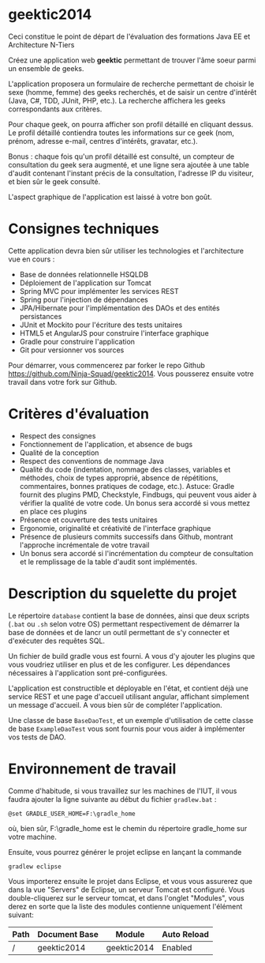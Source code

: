 geektic2014
===========

Ceci constitue le point de départ de l'évaluation des formations Java EE et Architecture N-Tiers

Créez une application web **geektic** permettant de trouver l'âme soeur parmi un ensemble de geeks.

L'application proposera un formulaire de recherche permettant de choisir le sexe (homme, femme) des geeks recherchés,
et de saisir un centre d'intérêt (Java, C#, TDD, JUnit, PHP, etc.). La recherche affichera les geeks correspondants
aux critères.

Pour chaque geek, on pourra afficher son profil détaillé en cliquant dessus. Le profil détaillé contiendra toutes les
informations sur ce geek (nom, prénom, adresse e-mail, centres d'intérêts, gravatar, etc.).

Bonus : chaque fois qu'un profil détaillé est consulté, un compteur de consultation du geek sera augmenté, et une
ligne sera ajoutée à une table d'audit contenant l'instant précis de la consultation, l'adresse IP du visiteur, et bien
sûr le geek consulté.

L'aspect graphique de l'application est laissé à votre bon goût.

# Consignes techniques

Cette application devra bien sûr utiliser les technologies et l'architecture vue en cours :

 - Base de données relationnelle HSQLDB
 - Déploiement de l'application sur Tomcat
 - Spring MVC pour implémenter les services REST
 - Spring pour l'injection de dépendances
 - JPA/Hibernate pour l'implémentation des DAOs et des entités persistances
 - JUnit et Mockito pour l'écriture des tests unitaires
 - HTML5 et AngularJS pour construire l'interface graphique
 - Gradle pour construire l'application
 - Git pour versionner vos sources

Pour démarrer, vous commencerez par forker le repo Github https://github.com/Ninja-Squad/geektic2014. Vous pousserez
ensuite votre travail dans votre fork sur Github.

# Critères d'évaluation

 - Respect des consignes
 - Fonctionnement de l'application, et absence de bugs
 - Qualité de la conception
 - Respect des conventions de nommage Java
 - Qualité du code (indentation, nommage des classes, variables et méthodes, choix de types approprié, absence de
   répétitions, commentaires, bonnes pratiques de codage, etc.). Astuce: Gradle fournit des plugins PMD, Checkstyle,
   Findbugs, qui peuvent vous aider à vérifier la qualité de votre code. Un bonus sera accordé si vous mettez en place
   ces plugins
 - Présence et couverture des tests unitaires
 - Ergonomie, originalité et créativité de l'interface graphique
 - Présence de plusieurs commits successifs dans Github, montrant l'approche incrémentale de votre travail
 - Un bonus sera accordé si l'incrémentation du compteur de consultation et le remplissage de la table d'audit sont implémentés.

# Description du squelette du projet

Le répertoire `database` contient la base de données, ainsi que deux scripts (`.bat` ou `.sh` selon votre OS) permettant
respectivement de démarrer la base de données et de lancr un outil permettant de s'y connecter et d'exécuter des requêtes SQL.

Un fichier de build gradle vous est fourni. A vous d'y ajouter les plugins que vous voudriez utiliser en plus et de les
configurer. Les dépendances nécessaires à l'application sont pré-configurées.

L'application est constructible et déployable en l'état, et contient déjà une service REST et une page d'accueil
utilisant angular, affichant simplement un message d'accueil. A vous bien sûr de compléter l'application.

Une classe de base `BaseDaoTest`, et un exemple d'utilisation de cette classe de base `ExampleDaoTest` vous sont fournis
pour vous aider à implémenter vos tests de DAO.

# Environnement de travail

Comme d'habitude, si vous travaillez sur les machines de l'IUT, il vous faudra ajouter la ligne suivante au début du
fichier `gradlew.bat` :

    @set GRADLE_USER_HOME=F:\gradle_home

où, bien sûr, F:\gradle_home est le chemin du répertoire gradle_home sur votre machine.

Ensuite, vous pourrez générer le projet eclipse en lançant la commande

    gradlew eclipse

Vous importerez ensuite le projet dans Eclipse, et vous vous assurerez que dans la vue "Servers" de Eclipse, un serveur
Tomcat est configuré. Vous double-cliquerez sur le serveur tomcat, et dans l'onglet "Modules", vous derez en sorte que la
liste des modules contienne uniquement l'élément suivant:

Path  | Document Base | Module      | Auto Reload
----- | ------------- | ----------- | -----------
/     | geektic2014   | geektic2014 | Enabled
